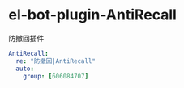 # el-bot-plugin-AntiRecall

防撤回插件

```yml
AntiRecall:
  re: "防撤回|AntiRecall"
  auto: 
    group: [606084707]
```